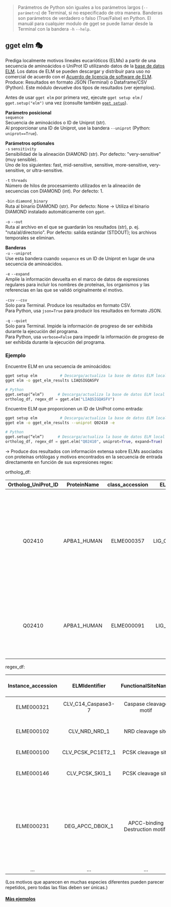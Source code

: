 > Parámetros de Python són iguales a los parámetros largos (`--parámetro`) de Terminal, si no especificado de otra manera. Banderas son parámetros de verdadero o falso (True/False) en Python. El manuál para cualquier modulo de gget se puede llamar desde la Terminal con la bandera `-h` `--help`.  
## gget elm 🎭
Prediga localmente motivos lineales eucarióticos (ELMs) a partir de una secuencia de aminoácidos o UniProt ID utilizando datos de la [base de datos ELM](http://elm.eu.org/). Los datos de ELM se pueden descargar y distribuir para uso no comercial de acuerdo con el [Acuerdo de licencia de software de ELM](http://elm.eu.org/media/Elm_academic_license.pdf).    
Produce: Resultados en formato JSON (Terminal) o Dataframe/CSV (Python). Este módulo devuelve dos tipos de resultados (ver ejemplos).   

Antes de usar `gget elm` por primera vez, ejecute `gget setup elm` / `gget.setup("elm")` una vez (consulte también [`gget setup`](setup.md)).   

**Parámetro posicional**  
`sequence`  
Secuencia de aminoácidos o ID de Uniprot (str).  
Al proporcionar una ID de Uniprot, use la bandera `--uniprot` (Python: `uniprot==True`).  

**Parámetros optionales**  
`-s` `sensitivity`  
Sensibilidad de la alineación DIAMOND (str). Por defecto: "very-sensitive" (muy sensible).  
Uno de los siguientes: fast, mid-sensitive, sensitive, more-sensitive, very-sensitive, or ultra-sensitive.  

`-t` `threads`  
Número de hilos de procesamiento utilizados en la alineación de secuencias con DIAMOND (int). Por defecto: 1.  

`-bin` `diamond_binary`  
Ruta al binario DIAMOND (str). Por defecto: None -> Utiliza el binario DIAMOND instalado automáticamente con `gget`.  

`-o` `--out`   
Ruta al archivo en el que se guardarán los resultados (str), p. ej. "ruta/al/directorio". Por defecto: salida estándar (STDOUT); los archivos temporales se eliminan.  

**Banderas**  
`-u` `--uniprot`  
Use esta bandera cuando `sequence` es un ID de Uniprot en lugar de una secuencia de aminoácidos.      

`-e` `--expand`  
Amplíe la información devuelta en el marco de datos de expresiones regulares para incluir los nombres de proteínas, los organismos y las referencias en las que se validó originalmente el motivo.  

`-csv` `--csv`  
Solo para Terminal. Produce los resultados en formato CSV.    
Para Python, usa `json=True` para producir los resultados en formato JSON.  

`-q` `--quiet`   
Solo para Terminal. Impide la información de progreso de ser exhibida durante la ejecución del programa.  
Para Python, usa `verbose=False` para impedir la información de progreso de ser exhibida durante la ejecución del programa.  

### Ejemplo
Encuentre ELM en una secuencia de aminoácidos:  
```bash
gget setup elm          # Descarga/actualiza la base de datos ELM local
gget elm -o gget_elm_results LIAQSIGQASFV
```
```python
# Python
gget.setup(“elm”)      # Descarga/actualiza la base de datos ELM local
ortholog_df, regex_df = gget.elm("LIAQSIGQASFV")
```
  
Encuentre ELM que proporcionen un ID de UniProt como entrada: 
```bash
gget setup elm          # Descarga/actualiza la base de datos ELM local
gget elm -o gget_elm_results --uniprot Q02410 -e
```
```python
# Python
gget.setup(“elm”)      # Descarga/actualiza la base de datos ELM local
ortholog_df, regex_df = gget.elm("Q02410", uniprot=True, expand=True)
```
&rarr; Produce dos resultados con información extensa sobre ELMs asociados con proteínas ortólogas y motivos encontrados en la secuencia de entrada directamente en función de sus expresiones regex:  

ortholog_df:  
  
|Ortholog_UniProt_ID|ProteinName|class_accession|ELMIdentifier  |FunctionalSiteName                   |Description                                                                                                                              |Organism    |…  |
|:-----------------:|:---------:|:-------------:|:-------------:|:-----------------------------------:|:---------------------------------------------------------------------------------------------------------------------------------------:|:----------:|:-:|
|Q02410             |APBA1_HUMAN|ELME000357     |LIG_CaMK_CASK_1|CASK CaMK domain binding ligand motif|Motif that mediates binding to the calmodulin-dependent protein kinase (CaMK) domain of the peripheral plasma membrane protein CASK/Lin2.|Homo sapiens|…  |
|Q02410             |APBA1_HUMAN|ELME000091     |LIG_PDZ_Class_2|PDZ domain ligands                   |The C-terminal class 2 PDZ-binding motif is classically represented by a pattern such as                                                 |Homo sapiens|…  |

regex_df:  
  
|Instance_accession|ELMIdentifier     |FunctionalSiteName             |ELMType|Description                                                                                                                                            |Instances (Matched Sequence)|Organism                      |…  |
|:----------------:|:----------------:|:-----------------------------:|:-----:|:-----------------------------------------------------------------------------------------------------------------------------------------------------:|:--------------------------:|:----------------------------:|:-:|
|ELME000321        |CLV_C14_Caspase3-7|Caspase cleavage motif         |CLV    |Caspase-3 and Caspase-7 cleavage site.                                                                                                                 |ERSDG                       |Mus musculus                  |…  |
|ELME000102        |CLV_NRD_NRD_1     |NRD cleavage site              |CLV    |N-Arg dibasic convertase (NRD/Nardilysin) cleavage site.                                                                                               |RRA                         |Rattus norvegicus             |…  |
|ELME000100        |CLV_PCSK_PC1ET2_1 |PCSK cleavage site             |CLV    |NEC1/NEC2 cleavage site.                                                                                                                               |KRD                         |Mus musculus                  |…  |
|ELME000146        |CLV_PCSK_SKI1_1   |PCSK cleavage site             |CLV    |Subtilisin/kexin isozyme-1 (SKI1) cleavage site.                                                                                                       |RLLTA                       |Homo sapiens                  |…  |
|ELME000231        |DEG_APCC_DBOX_1   |APCC-binding Destruction motifs|DEG    |An RxxL-based motif that binds to the Cdh1 and Cdc20 components of APC/C thereby targeting the protein for destruction in a cell cycle dependent manner|SRVKLNIVR                   |Saccharomyces cerevisiae S288c|…  |
|…                 |…                 |…                              |…      |…                                                                                                                                                      |…                           |…                             |…  |

(Los motivos que aparecen en muchas especies diferentes pueden parecer repetidos, pero todas las filas deben ser únicas.)

#### [Màs ejemplos](https://github.com/pachterlab/gget_examples)  

